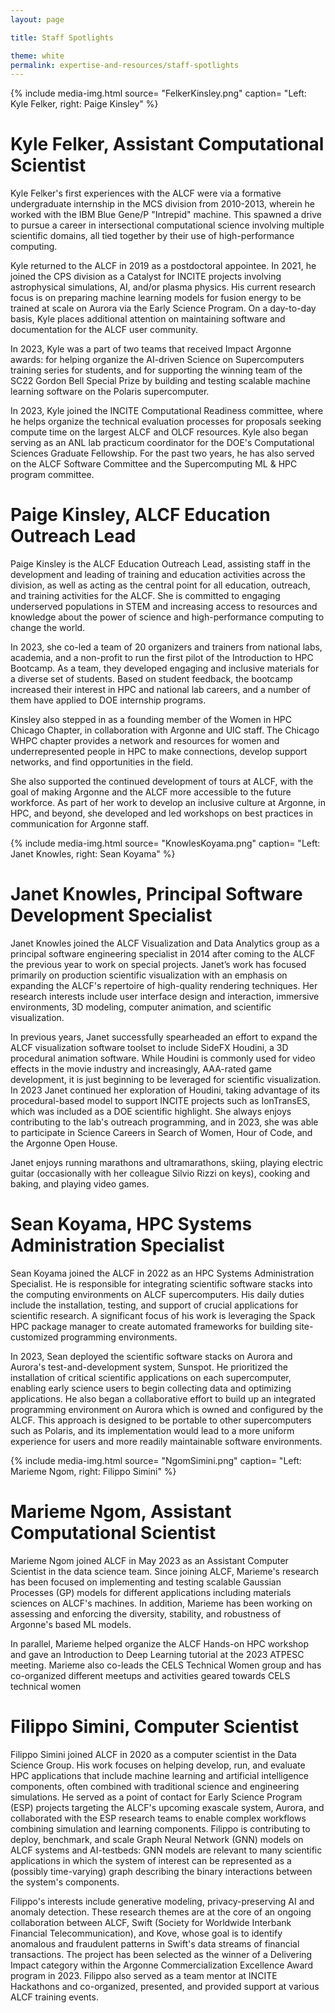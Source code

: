 ```yaml
---
layout: page

title: Staff Spotlights

theme: white
permalink: expertise-and-resources/staff-spotlights
---
```




{% include media-img.html
   source= "FelkerKinsley.png"
   caption= "Left: Kyle Felker, right: Paige Kinsley"
%}
# Kyle Felker, Assistant Computational Scientist

Kyle Felker's first experiences with the ALCF were via a formative undergraduate internship in the MCS division from 2010-2013, wherein he worked with the IBM Blue Gene/P "Intrepid" machine. This spawned a drive to pursue a career in intersectional computational science involving multiple scientific domains, all tied together by their use of high-performance computing.

Kyle returned to the ALCF in 2019 as a postdoctoral appointee.  In 2021, he joined the CPS division as a Catalyst for INCITE projects involving astrophysical simulations, AI, and/or plasma physics. His current research focus is on preparing machine learning models for fusion energy to be trained at scale on Aurora via the Early Science Program. On a day-to-day basis, Kyle places additional attention on maintaining software and documentation for the ALCF user community.

In 2023, Kyle was a part of two teams that received Impact Argonne awards: for helping organize the AI-driven Science on Supercomputers training series for students, and for supporting  the  winning team of the SC22 Gordon Bell Special Prize by building and testing scalable machine learning software on the Polaris supercomputer. 

In 2023, Kyle joined the INCITE Computational Readiness committee, where he helps organize the technical evaluation processes for proposals seeking compute time on the largest ALCF and OLCF resources. Kyle also began serving as an ANL lab practicum coordinator for the DOE's Computational Sciences Graduate Fellowship. For the past two years, he has also served on the ALCF Software Committee and the Supercomputing ML & HPC program committee. 

# Paige Kinsley, ALCF Education Outreach Lead

Paige Kinsley is the ALCF Education Outreach Lead, assisting staff in the development and leading of training and education activities across the division, as well as acting as the central point for all education, outreach, and training activities for the ALCF. She is committed to engaging underserved populations in STEM and increasing access to resources and knowledge about the power of science and high-performance computing to change the world.
 
In 2023, she co-led a team of 20 organizers and trainers from national labs, academia, and a non-profit to run the first pilot of the Introduction to HPC Bootcamp. As a team, they developed engaging and inclusive materials for a diverse set of students. Based on student feedback, the bootcamp increased their interest in HPC and national lab careers, and a number of them have applied to DOE internship programs.
 
Kinsley also stepped in as a founding member of the Women in HPC Chicago Chapter, in collaboration with Argonne and UIC staff. The Chicago WHPC chapter provides a network and resources for women and underrepresented people in HPC to make connections, develop support networks, and find opportunities in the field.
 
She also supported the continued development of tours at ALCF, with the goal of making Argonne and the ALCF more accessible to the future workforce. As part of her work to develop an inclusive culture at Argonne, in HPC, and beyond, she developed and led workshops on best practices in communication for Argonne staff.


{% include media-img.html
   source= "KnowlesKoyama.png"
   caption= "Left: Janet Knowles, right: Sean Koyama"
%}

# Janet Knowles, Principal Software Development Specialist

Janet Knowles joined the ALCF Visualization and Data Analytics group as a principal software engineering specialist in 2014 after coming to the ALCF the previous year to work on special projects. Janet’s work has focused primarily on production scientific visualization with an emphasis on expanding the ALCF's repertoire of high-quality rendering techniques.  Her research interests include user interface design and interaction, immersive environments, 3D modeling, computer animation, and scientific visualization.

In previous years, Janet successfully spearheaded an effort to expand the ALCF visualization software toolset to include SideFX Houdini, a 3D procedural animation software. While Houdini is commonly used for video effects in the movie industry and increasingly, AAA-rated game development, it is just beginning to be leveraged for scientific visualization. In 2023 Janet continued her exploration of Houdini, taking advantage of its procedural-based model to support INCITE projects such as IonTransES, which was included as a DOE scientific highlight.  She always enjoys contributing to the lab's outreach programming, and in 2023, she was able to participate in Science Careers in Search of Women, Hour of Code, and the Argonne Open House.

Janet enjoys running marathons and ultramarathons, skiing, playing electric guitar (occasionally with her colleague Silvio Rizzi on keys), cooking and baking, and playing video games.


# Sean Koyama, HPC Systems Administration Specialist

Sean Koyama joined the ALCF in 2022 as an HPC Systems Administration Specialist. He is responsible for integrating scientific software stacks into the computing environments on ALCF supercomputers. His daily duties include the installation, testing, and support of crucial applications for scientific research. A significant focus of his work is leveraging the Spack HPC package manager to create automated frameworks for building site-customized programming environments.

In 2023, Sean deployed the scientific software stacks on Aurora and Aurora's test-and-development system, Sunspot. He prioritized the installation of critical scientific applications on each supercomputer, enabling early science users to begin collecting data and optimizing applications. He also began a collaborative effort to build up an integrated programming environment on Aurora which is owned and configured by the ALCF. This approach is designed to be portable to other supercomputers such as Polaris, and its implementation would lead to a more uniform experience for users and more readily maintainable software environments.


{% include media-img.html
   source= "NgomSimini.png"
   caption= "Left: Marieme Ngom, right: Filippo Simini"
%}

# Marieme Ngom, Assistant Computational Scientist

Marieme Ngom joined ALCF in May 2023 as an Assistant Computer Scientist in the data science team.  Since joining ALCF,  Marieme's research has been focused on implementing and testing scalable Gaussian Processes (GP) models for different applications including materials sciences on ALCF's machines. In addition, Marieme has been working on assessing and enforcing the diversity, stability, and robustness of Argonne's based ML models. 

In parallel, Marieme helped organize the ALCF Hands-on HPC workshop and gave an Introduction to Deep Learning tutorial at the 2023 ATPESC meeting. Marieme also co-leads the CELS Technical Women group and has co-organized different meetups and activities geared towards CELS technical women

# Filippo Simini, Computer Scientist
Filippo Simini joined ALCF in 2020 as a computer scientist in the Data Science Group. His work focuses on helping develop, run, and evaluate HPC applications that include machine learning and artificial intelligence components, often combined with traditional science and engineering simulations. He served as a point of contact for Early Science Program (ESP) projects targeting the ALCF's upcoming exascale system, Aurora, and collaborated with the ESP research teams to enable complex workflows combining simulation and learning components. Filippo is contributing to deploy, benchmark, and scale Graph Neural Network (GNN) models on ALCF systems and AI-testbeds: GNN models are relevant to many scientific applications in which the system of interest can be represented as a (possibly time-varying) graph describing the binary interactions between the system's components. 

Filippo's interests include generative modeling, privacy-preserving AI and anomaly detection. These research themes are at the core of an ongoing collaboration between ALCF, Swift (Society for Worldwide Interbank Financial Telecommunication), and Kove, whose goal is to identify anomalous and fraudulent patterns in Swift's data streams of financial transactions. The project has been selected as the winner of a Delivering Impact category within the Argonne Commercialization Excellence Award program in 2023. Filippo also served as a team mentor at INCITE Hackathons and co-organized, presented, and provided support at various ALCF training events. 



